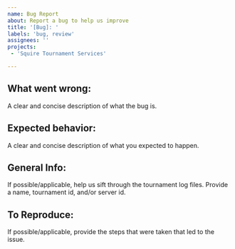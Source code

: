 ```yaml
---
name: Bug Report
about: Report a bug to help us improve
title: '[Bug]: '
labels: 'bug, review'
assignees: ''
projects:
 - 'Squire Tournament Services'

---
```


## What went wrong:
A clear and concise description of what the bug is.

## Expected behavior:
A clear and concise description of what you expected to happen.

## General Info:
If possible/applicable, help us sift through the tournament log files. Provide a name, tournament id, and/or server id.

## To Reproduce:
If possible/applicable, provide the steps that were taken that led to the issue.
